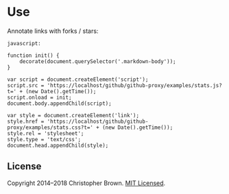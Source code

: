 # Use

Annotate links with forks / stars:

    javascript:

    function init() {
        decorate(document.querySelector('.markdown-body'));
    }

    var script = document.createElement('script');
    script.src = 'https://localhost/github/github-proxy/examples/stats.js?t=' + (new Date().getTime());
    script.onload = init;
    document.body.appendChild(script);

    var style = document.createElement('link');
    style.href = 'https://localhost/github/github-proxy/examples/stats.css?t=' + (new Date().getTime());
    style.rel = 'stylesheet';
    style.type = 'text/css';
    document.head.appendChild(style);


## License

Copyright 2014–2018 Christopher Brown.
[MIT Licensed](https://chbrown.github.io/licenses/MIT/#2014-2018).
